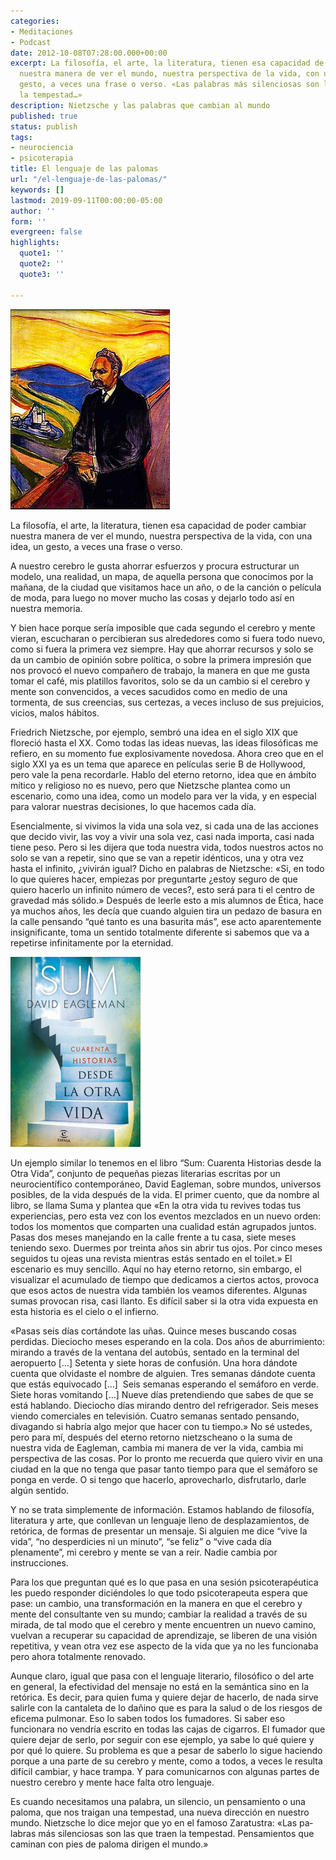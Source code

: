 ```yaml
---
categories:
- Meditaciones
- Podcast
date: 2012-10-08T07:28:00.000+00:00
excerpt: La filosofía, el arte, la literatura, tienen esa capacidad de poder cambiar
  nuestra manera de ver el mundo, nuestra perspectiva de la vida, con una idea, un
  gesto, a veces una frase o verso. «Las pa­labras más silenciosas son las que traen
  la tempestad…»
description: Nietzsche y las palabras que cambian al mundo
published: true
status: publish
tags:
- neurociencia
- psicoterapia
title: El lenguaje de las palomas
url: "/el-lenguaje-de-las-palomas/"
keywords: []
lastmod: 2019-09-11T00:00:00-05:00
author: ''
form: ''
evergreen: false
highlights:
  quote1: ''
  quote2: ''
  quote3: ''

---
```

<img class="alignright size-full wp-image-1797" src="/img/383px-Nietzsche-munch.jpg" alt="Nietzsche por Munch" width="255" height="320" />


La filosofía, el arte, la literatura, tienen esa capacidad de poder cambiar nuestra manera de ver el mundo, nuestra perspectiva de la vida, con una idea, un gesto, a veces una frase o verso.

A nuestro cerebro le gusta ahorrar esfuerzos y procura estructurar un modelo, una realidad, un mapa, de aquella persona que conocimos por la mañana, de la ciudad que visitamos hace un año, o de la canción o película de moda, para luego no mover mucho las cosas y dejarlo todo así en nuestra memoria.

Y bien hace porque sería imposible que cada segundo el cerebro y mente vieran, escucharan o percibieran sus alrededores como si fuera todo nuevo, como si fuera la primera vez siempre. Hay que ahorrar recursos y solo se da un cambio de opinión sobre política, o sobre la primera impresión que nos provocó el nuevo compañero de trabajo, la manera en que me gusta tomar el café, mis platillos favoritos, solo se da un cambio si el cerebro y mente son convencidos, a veces sacudidos como en medio de una tormenta, de sus creencias, sus certezas, a veces incluso de sus prejuicios, vicios, malos hábitos.

Friedrich Nietzsche, por ejemplo, sembró una idea en el siglo XIX que floreció hasta el XX. Como todas las ideas nuevas, las ideas filosóficas me refiero, en su momento fue explosivamente novedosa. Ahora creo que en el siglo XXI ya es un tema que aparece en películas serie B de Hollywood, pero vale la pena recordarle. Hablo del eterno retorno, idea que en ámbito mítico y religioso no es nuevo, pero que Nietzsche plantea como un escenario, como una idea, como un modelo para ver la vida, y en especial para valorar nuestras decisiones, lo que hacemos cada día.

Esencialmente, si vivimos la vida una sola vez, si cada una de las acciones que decido vivir, las voy a vivir una sola vez, casi nada importa, casi nada tiene peso. Pero si les dijera que toda nuestra vida, todos nuestros actos no solo se van a repetir, sino que se van a repetir idénticos, una y otra vez hasta el infinito, ¿vivirán igual?
Dicho en palabras de Nietzsche: «Si, en todo lo que quieres hacer, empiezas por preguntarte ¿estoy seguro de que quiero hacerlo un infinito número de veces?, esto será para ti el centro de gravedad más sólido.»
Después de leerle esto a mis alumnos de Ética, hace ya muchos años, les decía que cuando alguien tira un pedazo de basura en la calle pensando “qué tanto es una basurita más”, ese acto aparentemente insignificante, toma un sentido totalmente diferente si sabemos que va a repetirse infinitamente por la eternidad.

<img class="alignleft wp-image-1806 size-full" src="/img/sumcoverspainespasacalpe.jpg" alt="" width="208" height="304" />


Un ejemplo similar lo tenemos en el libro “Sum: Cuarenta Historias desde la Otra Vida”, conjunto de pequeñas piezas literarias escritas por un neurocientífico contemporáneo, David Eagleman, sobre mundos, universos posibles, de la vida después de la vida. El primer cuento, que da nombre al libro, se llama Suma y plantea que «En la otra vida tu revives todas tus experiencias, pero esta vez con los eventos mezclados en un nuevo orden: todos los momentos que comparten una cualidad están agrupados juntos. Pasas dos meses manejando en la calle frente a tu casa, siete meses teniendo sexo. Duermes por treinta años sin abrir tus ojos. Por cinco meses seguidos tu ojeas una revista mientras estás sentado en el toilet.»
El escenario es muy sencillo. Aquí no hay eterno retorno, sin embargo, el visualizar el acumulado de tiempo que dedicamos a ciertos actos, provoca que esos actos de nuestra vida también los veamos diferentes. Algunas sumas provocan risa, casi llanto. Es difícil saber si la otra vida expuesta en esta historia es el cielo o el infierno.

«Pasas seis días cortándote las uñas. Quince meses buscando cosas perdidas. Dieciocho meses esperando en la cola. Dos años de aburrimiento: mirando a través de la ventana del autobús, sentado en la terminal del aeropuerto \[…\] Setenta y siete horas de confusión. Una hora dándote cuenta que olvidaste el nombre de alguien. Tres semanas dándote cuenta que estás equivocado \[…\]  Seis semanas esperando el semáforo en verde. Siete horas vomitando \[…\] Nueve días pretendiendo que sabes de que se está hablando. Dieciocho días mirando dentro del refrigerador. Seis meses viendo comerciales en televisión. Cuatro semanas sentado pensando, divagando si habría algo mejor que hacer con tu tiempo.»
No sé ustedes, pero para mí, después del eterno retorno nietzscheano o la suma de nuestra vida de Eagleman, cambia mi manera de ver la vida, cambia mi perspectiva de las cosas. Por lo pronto me recuerda que quiero vivir en una ciudad en la que no tenga que pasar tanto tiempo para que el semáforo se ponga en verde. O si tengo que hacerlo, aprovecharlo, disfrutarlo, darle algún sentido.

Y no se trata simplemente de información. Estamos hablando de filosofía, literatura y arte, que conllevan un lenguaje lleno de desplazamientos, de retórica, de formas de presentar un mensaje. Si alguien me dice “vive la vida”, “no desperdicies ni un minuto”, “se feliz” o “vive cada día plenamente”, mi cerebro y mente se van a reir. Nadie cambia por instrucciones.

Para los que preguntan qué es lo que pasa en una sesión psicoterapéutica les puedo responder diciéndoles lo que todo psicoterapeuta espera que pase: un cambio, una transformación en la manera en que el cerebro y mente del consultante ven su mundo; cambiar la realidad a través de su mirada, de tal modo que el cerebro y mente encuentren un nuevo camino, vuelvan a recuperar su capacidad de aprendizaje, se liberen de una visión repetitiva, y vean otra vez ese aspecto de la vida que ya no les funcionaba pero ahora totalmente renovado.

Aunque claro, igual que pasa con el lenguaje literario, filosófico o del arte en general, la efectividad del mensaje no está en la semántica sino en la retórica. Es decir, para quien fuma y quiere dejar de hacerlo, de nada sirve salirle con la cantaleta de lo dañino que es para la salud o de los riesgos de eficema pulmonar. Eso lo saben todos los fumadores. Si saber eso funcionara no vendría escrito en todas las cajas de cigarros. El fumador que quiere dejar de serlo, por seguir con ese ejemplo, ya sabe lo qué quiere y por qué lo quiere. Su problema es que a pesar de saberlo lo sigue haciendo porque a una parte de su cerebro y mente, como a todos, a veces le resulta difícil cambiar, y hace trampa. Y para comunicarnos con algunas partes de nuestro cerebro y mente hace falta otro lenguaje.

Es cuando necesitamos una palabra, un silencio, un pensamiento o una paloma, que nos traigan una tempestad, una nueva dirección en nuestro mundo. Nietzsche lo dice mejor que yo en el famoso Zaratustra: «Las pa­labras más silenciosas son las que traen la tempestad. Pensa­mientos que caminan con pies de paloma dirigen el mundo.»